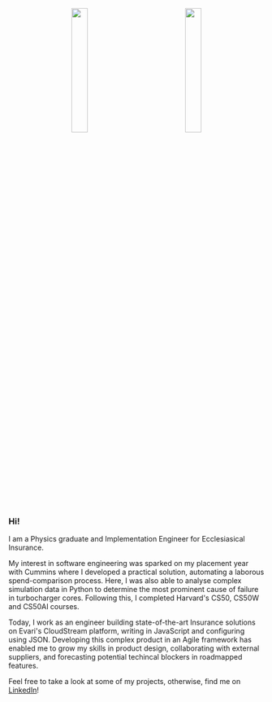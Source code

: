 <p align="center">
  <img src="https://github.com/user-attachments/assets/7d414615-3cdd-443a-a3bd-363655bffd03" class="img-responsive" style="width:25%;">
  &nbsp;
  &nbsp;
  &nbsp;
  &nbsp;
  &nbsp;
  &nbsp;
  &nbsp;
  &nbsp;
  &nbsp;
  &nbsp;
  &nbsp;
  &nbsp;
  <img src="https://github.com/user-attachments/assets/6a1406f3-61e3-4616-8458-61a7f9167dae" class="img-responsive" style="width:25%;">
</p>

### Hi!

I am a Physics graduate and Implementation Engineer for Ecclesiasical Insurance.

My interest in software engineering was sparked on my placement year with Cummins where I developed a practical solution, automating a laborous spend-comparison process. Here, I was also able to analyse complex simulation data in Python to determine the most prominent cause of failure in turbocharger cores. Following this, I completed Harvard's CS50, CS50W and CS50AI courses.

Today, I work as an engineer building state-of-the-art Insurance solutions on Evari's CloudStream platform, writing in JavaScript and configuring using JSON. Developing this complex product in an Agile framework has enabled me to grow my skills in product design, collaborating with external suppliers, and forecasting potential techincal blockers in roadmapped features.

Feel free to take a look at some of my projects, otherwise, find me on [LinkedIn](https://www.linkedin.com/in/joe-lambon/)!

<!---
JosephLambon/JosephLambon is a ✨ special ✨ repository because its `README.md` (this file) appears on your GitHub profile.
You can click the Preview link to take a look at your changes.
--->
